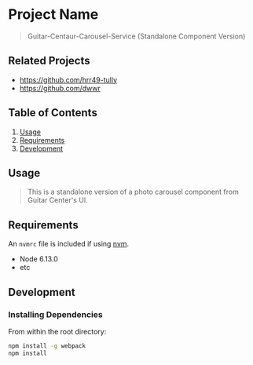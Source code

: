 # Project Name

> Guitar-Centaur-Carousel-Service (Standalone Component Version)

## Related Projects

  - https://github.com/hrr49-tully
  - https://github.com/dwwr

## Table of Contents

1. [Usage](#Usage)
1. [Requirements](#requirements)
1. [Development](#development)

## Usage

> This is a standalone version of a photo carousel component from Guitar Center's UI.

## Requirements

An `nvmrc` file is included if using [nvm](https://github.com/creationix/nvm).

- Node 6.13.0
- etc

## Development

### Installing Dependencies

From within the root directory:

```sh
npm install -g webpack
npm install
```

